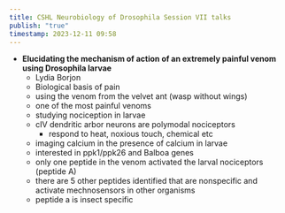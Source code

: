 ```yaml
---
title: CSHL Neurobiology of Drosophila Session VII talks
publish: "true"
timestamp: 2023-12-11 09:58
---
```


- **Elucidating the mechanism of action of an extremely painful venom using Drosophila larvae**
	- Lydia Borjon
	- Biological basis of pain
	- using the venom from the velvet ant (wasp without wings)
	- one of the most painful venoms
	- studying nociception in larvae
	- cIV dendritic arbor neurons are polymodal nociceptors
		- respond to heat, noxious touch, chemical etc
	- imaging calcium in the presence of calcium in larvae
	- interested in ppk1/ppk26 and Balboa genes
	- only one peptide in the venom activated the larval nociceptors (peptide A)
	- there are 5 other peptides identified that are nonspecific and activate mechnosensors in other organisms
	- peptide a is insect specific